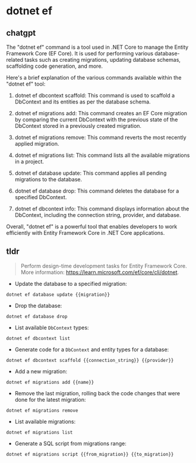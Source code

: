 # dotnet ef 
## chatgpt 
The "dotnet ef" command is a tool used in .NET Core to manage the Entity Framework Core (EF Core). It is used for performing various database-related tasks such as creating migrations, updating database schemas, scaffolding code generation, and more.

Here's a brief explanation of the various commands available within the "dotnet ef" tool:

1. dotnet ef dbcontext scaffold: This command is used to scaffold a DbContext and its entities as per the database schema.

2. dotnet ef migrations add: This command creates an EF Core migration by comparing the current DbContext with the previous state of the DbContext stored in a previously created migration.

3. dotnet ef migrations remove: This command reverts the most recently applied migration.

4. dotnet ef migrations list: This command lists all the available migrations in a project.

5. dotnet ef database update: This command applies all pending migrations to the database.

6. dotnet ef database drop: This command deletes the database for a specified DbContext. 

7. dotnet ef dbcontext info: This command displays information about the DbContext, including the connection string, provider, and database.

Overall, "dotnet ef" is a powerful tool that enables developers to work efficiently with Entity Framework Core in .NET Core applications. 

## tldr 
 
> Perform design-time development tasks for Entity Framework Core.
> More information: <https://learn.microsoft.com/ef/core/cli/dotnet>.

- Update the database to a specified migration:

`dotnet ef database update {{migration}}`

- Drop the database:

`dotnet ef database drop`

- List available `DbContext` types:

`dotnet ef dbcontext list`

- Generate code for a `DbContext` and entity types for a database:

`dotnet ef dbcontext scaffold {{connection_string}} {{provider}}`

- Add a new migration:

`dotnet ef migrations add {{name}}`

- Remove the last migration, rolling back the code changes that were done for the latest migration:

`dotnet ef migrations remove`

- List available migrations:

`dotnet ef migrations list`

- Generate a SQL script from migrations range:

`dotnet ef migrations script {{from_migration}} {{to_migration}}`
